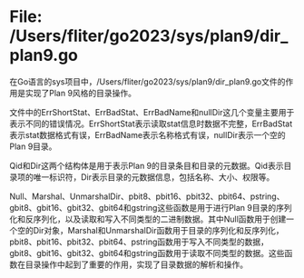 # File: /Users/fliter/go2023/sys/plan9/dir_plan9.go

在Go语言的sys项目中，/Users/fliter/go2023/sys/plan9/dir_plan9.go文件的作用是实现了Plan 9风格的目录操作。

文件中的ErrShortStat、ErrBadStat、ErrBadName和nullDir这几个变量主要用于表示不同的错误情况。ErrShortStat表示读取stat信息时数据不完整，ErrBadStat表示stat数据格式有误，ErrBadName表示名称格式有误，nullDir表示一个空的Plan 9目录。

Qid和Dir这两个结构体是用于表示Plan 9的目录条目和目录的元数据。Qid表示目录项的唯一标识符，Dir表示目录的元数据信息，包括名称、大小、权限等。

Null、Marshal、UnmarshalDir、pbit8、pbit16、pbit32、pbit64、pstring、gbit8、gbit16、gbit32、gbit64和gstring这些函数是用于进行Plan 9目录的序列化和反序列化，以及读取和写入不同类型的二进制数据。其中Null函数用于创建一个空的Dir对象，Marshal和UnmarshalDir函数用于目录的序列化和反序列化，pbit8、pbit16、pbit32、pbit64、pstring函数用于写入不同类型的数据，gbit8、gbit16、gbit32、gbit64和gstring函数用于读取不同类型的数据。这些函数在目录操作中起到了重要的作用，实现了目录数据的解析和操作。

